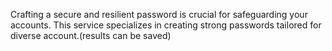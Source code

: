 Crafting a secure and resilient password is crucial for safeguarding your accounts. This service specializes in creating strong passwords tailored for diverse account.(results can be saved)


